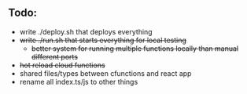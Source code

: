 ## Todo:

- write ./deploy.sh that deploys everything
- ~~write ./run.sh that starts everything for local testing~~
  - ~~better system for running multiple functions locally than manual different ports~~
- ~~hot reload cloud functions~~
- shared files/types between cfunctions and react app
- rename all index.ts/js to other things
